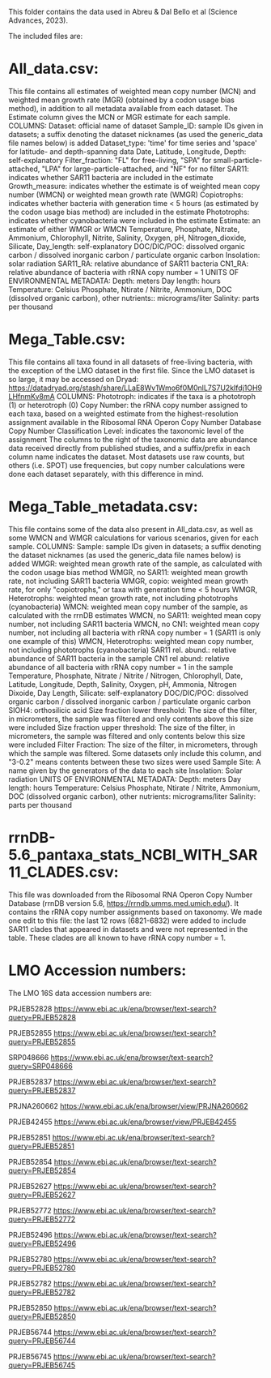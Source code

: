 This folder contains the data used in Abreu & Dal Bello et al (Science Advances, 2023).

The included files are:

# All_data.csv: 
This file contains all estimates of weighted mean copy number (MCN) and weighted mean growth rate (MGR) (obtained by a codon usage bias method), in addition to all metadata available from each dataset. The Estimate column gives the MCN or MGR estimate for each sample.
COLUMNS:
Dataset: official name of dataset
Sample_ID: sample IDs given in datasets; a suffix denoting the dataset nicknames (as used the generic_data file names below) is added
Dataset_type: 'time' for time series and 'space' for latitude- and depth-spanning data
Date, Latitude, Longitude, Depth: self-explanatory
Filter_fraction: "FL" for free-living, "SPA" for small-particle-attached, "LPA" for large-particle-attached, and "NF" for no filter
SAR11: indicates whether SAR11 bacteria are included in the estimate
Growth_measure: indicates whether the estimate is of weighted mean copy number (WMCN) or weighted mean growth rate (WMGR)
Copiotrophs: indicates whether bacteria with generation time < 5 hours (as estimated by the codon usage bias method) are included in the estimate
Phototrophs: indicates whether cyanobacteria were included in the estimate
Estimate: an estimate of either WMGR or WMCN
Temperature, Phosphate, Nitrate, Ammonium, Chlorophyll, Nitrite, Salinity, Oxygen, pH, Nitrogen_dioxide, Silicate, Day_length: self-explanatory
DOC/DIC/POC: dissolved organic carbon / dissolved inorganic carbon / particulate organic carbon
Insolation: solar radiation
SAR11_RA: relative abundance of SAR11 bacteria
CN1_RA: relative abundance of bacteria with rRNA copy number = 1
UNITS OF ENVIRONMENTAL METADATA:
Depth: meters
Day length: hours
Temperature: Celsius
Phosphate, Ntirate / Nitrite, Ammonium, DOC (dissolved organic carbon), other nutrients:: micrograms/liter
Salinity: parts per thousand

# Mega_Table.csv:
This file contains all taxa found in all datasets of free-living bacteria, with the exception of the LMO dataset in the first file. Since the LMO dataset is so large, it may be accessed on Dryad: https://datadryad.org/stash/share/LLaE8Wv1Wmo6f0M0nlL7S7U2kIfdj1OH9LHfnmKv8mA
COLUMNS:
Phototroph: indicates if the taxa is a phototroph (1) or heterotroph (0) 
Copy Number: the rRNA copy number assigned to each taxa, based on a weighted estimate from the highest-resolution assignment available in the Ribosomal RNA Operon Copy Number Database
Copy Number Classification Level: indicates the taxonomic level of the assignment 
The columns to the right of the taxonomic data are abundance data received directly from published studies, and a suffix/prefix in each column name indicates the dataset. Most datasets use raw counts, but others (i.e. SPOT) use frequencies, but copy number calculations were done each dataset separately, with this difference in mind.

# Mega_Table_metadata.csv:
This file contains some of the data also present in All_data.csv, as well as some WMCN and WMGR calculations for various scenarios, given for each sample.
COLUMNS:
Sample: sample IDs given in datasets; a suffix denoting the dataset nicknames (as used the generic_data file names below) is added
WMGR: weighted mean growth rate of the sample, as calculated with the codon usage bias method
WMGR, no SAR11: weighted mean growth rate, not including SAR11 bacteria
WMGR, copio: weighted mean growth rate, for only "copiotrophs," or taxa with generation time < 5 hours
WMGR, Heterotrophs: weighted mean growth rate, not including phototrophs (cyanobacteria)
WMCN: weighted mean copy number of the sample, as calculated with the rrnDB estimates
WMCN, no SAR11: weighted mean copy number, not including SAR11 bacteria
WMCN, no CN1: weighted mean copy number, not including all bacteria with rRNA copy number = 1 (SAR11 is only one example of this)
WMCN, Heterotrophs: weighted mean copy number, not including phototrophs (cyanobacteria)
SAR11 rel. abund.: relative abundance of SAR11 bacteria in the sample
CN1 rel abund: relative abundance of all bacteria with rRNA copy number = 1 in the sample
Temperature, Phosphate, Nitrate / Nitrite / Nitrogen, Chlorophyll, Date, Latitude, Longitude, Depth, Salinity, Oxygen, pH, Ammonia, Nitrogen Dixoide, Day Length, Silicate: self-explanatory
DOC/DIC/POC: dissolved organic carbon / dissolved inorganic carbon / particulate organic carbon
SIOH4: orthosilicic acid
Size fraction lower threshold: The size of the filter, in micrometers, the sample was filtered and only contents above this size were included
Size fraction upper threshold: The size of the filter, in micrometers, the sample was filtered and only contents below this size were included
Filter Fraction: The size of the filter, in micrometers, through which the sample was filtered. Some datasets only include this column, and "3-0.2" means contents between these two sizes were used
Sample Site: A name given by the generators of the data to each site
Insolation: Solar radiation
UNITS OF ENVIRONMENTAL METADATA:
Depth: meters
Day length: hours
Temperature: Celsius
Phosphate, Ntirate / Nitrite, Ammonium, DOC (dissolved organic carbon), other nutrients: micrograms/liter
Salinity: parts per thousand

# rrnDB-5.6_pantaxa_stats_NCBI_WITH_SAR11_CLADES.csv:
This file was downloaded from the Ribosomal RNA Operon Copy Number Database (rrnDB version 5.6, https://rrndb.umms.med.umich.edu/). It contains the rRNA copy number assignments based on taxonomy. We made one edit to this file: the last 12 rows (6821-6832) were added to include SAR11 clades that appeared in datasets and were not represented in the table. These clades are all known to have rRNA copy number = 1.

# LMO Accession numbers:
The LMO 16S data accession numbers are:

PRJEB52828          https://www.ebi.ac.uk/ena/browser/text-search?query=PRJEB52828

PRJEB52855          https://www.ebi.ac.uk/ena/browser/text-search?query=PRJEB52855

SRP048666            https://www.ebi.ac.uk/ena/browser/text-search?query=SRP048666

PRJEB52837          https://www.ebi.ac.uk/ena/browser/text-search?query=PRJEB52837

PRJNA260662        https://www.ebi.ac.uk/ena/browser/view/PRJNA260662

PRJEB42455          https://www.ebi.ac.uk/ena/browser/view/PRJEB42455

PRJEB52851          https://www.ebi.ac.uk/ena/browser/text-search?query=PRJEB52851

PRJEB52854          https://www.ebi.ac.uk/ena/browser/text-search?query=PRJEB52854

PRJEB52627          https://www.ebi.ac.uk/ena/browser/text-search?query=PRJEB52627

PRJEB52772          https://www.ebi.ac.uk/ena/browser/text-search?query=PRJEB52772

PRJEB52496          https://www.ebi.ac.uk/ena/browser/text-search?query=PRJEB52496

PRJEB52780          https://www.ebi.ac.uk/ena/browser/text-search?query=PRJEB52780

PRJEB52782          https://www.ebi.ac.uk/ena/browser/text-search?query=PRJEB52782

PRJEB52850          https://www.ebi.ac.uk/ena/browser/text-search?query=PRJEB52850

PRJEB56744          https://www.ebi.ac.uk/ena/browser/text-search?query=PRJEB56744

PRJEB56745          https://www.ebi.ac.uk/ena/browser/text-search?query=PRJEB56745
